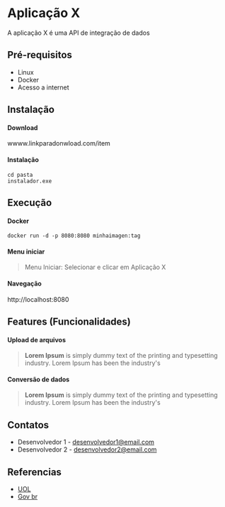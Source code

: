 # Aplicação X

A aplicação X é uma API de integração de dados 


## Pré-requisitos

- Linux
- Docker 
- Acesso a internet

## Instalação

#### Download

wwww.linkparadonwload.com/item

#### Instalação

```
cd pasta
instalador.exe
```

## Execução


#### Docker

```
docker run -d -p 8080:8080 minhaimagen:tag
```

#### Menu iniciar

> Menu Iniciar: Selecionar e clicar em Aplicação X

#### Navegação

http://localhost:8080


## Features (Funcionalidades)

#### Upload de arquivos

> __Lorem Ipsum__ is simply dummy text of the printing and typesetting industry. Lorem Ipsum has been the industry's

#### Conversão de dados

> __Lorem Ipsum__ is simply dummy text of the printing and typesetting industry. Lorem Ipsum has been the industry's


## Contatos

- Desenvolvedor 1 - desenvolvedor1@email.com
- Desenvolvedor 2 - desenvolvedor2@email.com


## Referencias

 - [UOL](https://www.uol.com.br/)
 - [Gov br](https://www.gov.br/)